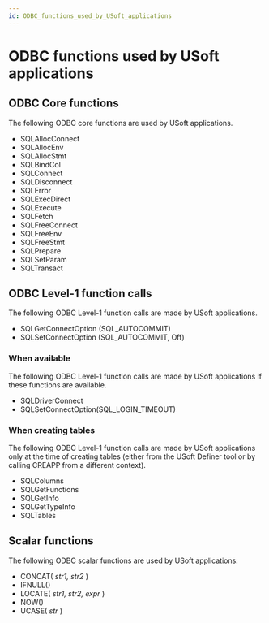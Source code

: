 ```yaml
---
id: ODBC_functions_used_by_USoft_applications
---
```


# ODBC functions used by USoft applications

## ODBC Core functions

The following ODBC core functions are used by USoft applications.

- SQLAllocConnect
- SQLAllocEnv
- SQLAllocStmt
- SQLBindCol
- SQLConnect
- SQLDisconnect
- SQLError
- SQLExecDirect
- SQLExecute
- SQLFetch
- SQLFreeConnect
- SQLFreeEnv
- SQLFreeStmt
- SQLPrepare
- SQLSetParam
- SQLTransact

## ODBC Level-1 function calls

The following ODBC Level-1 function calls are made by USoft applications.

- SQLGetConnectOption (SQL_AUTOCOMMIT)
- SQLSetConnectOption (SQL_AUTOCOMMIT, Off)

### When available

The following ODBC Level-1 function calls are made by USoft applications if these functions are available.

- SQLDriverConnect
- SQLSetConnectOption(SQL_LOGIN_TIMEOUT)

### When creating tables

The following ODBC Level-1 function calls are made by USoft applications only at the time of creating tables (either from the USoft Definer tool or by calling CREAPP from a different context).

- SQLColumns
- SQLGetFunctions
- SQLGetInfo
- SQLGetTypeInfo
- SQLTables

## Scalar functions

The following ODBC scalar functions are used by USoft applications:

- CONCAT( *str1, str2* )
- IFNULL()
- LOCATE( *str1, str2, expr* )
- NOW()
- UCASE( *str* )